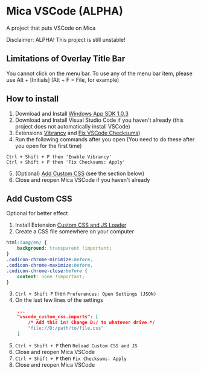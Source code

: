 # Mica VSCode (ALPHA)

A project that puts VSCode on Mica

Disclaimer: ALPHA! This project is still unstable!

## Limitations of Overlay Title Bar
You cannot click on the menu bar. To use any of the menu bar item, please use Alt + [Initials] (Alt + F = File, for example)

## How to install
1. Download and Install [Windows App SDK 1.0.3](https://aka.ms/windowsappsdk/1.0/1.0.3/windowsappruntimeinstall-1.0.3-x64.exe)
2. Download and Install Visual Studio Code if you haven't already (this project does not automatically install VSCode)
3. Extensions [Vibrancy](https://marketplace.visualstudio.com/items?itemName=illixion.vscode-vibrancy-continued) and [Fix VSCode Checksums](https://marketplace.visualstudio.com/items?itemName=lehni.vscode-fix-checksums))
4. Run the following commands after you open (You need to do these after you open for the first time)
```
Ctrl + Shift + P then 'Enable Vibrancy'
Ctrl + Shift + P then 'Fix Checksums: Apply'
```
5. (Optional) [Add Custom CSS](#-add-custom-css) (see the section below)
6. Close and reopen Mica VSCode if you haven't already

## Add Custom CSS
Optional for better effect

1. Install Extension [Custom CSS and JS Loader](https://marketplace.visualstudio.com/items?itemName=be5invis.vscode-custom-css)
2. Create a CSS file somewhere on your computer
```css
html:lang(en) {
    background: transparent !important;
}
.codicon-chrome-minimize:before,
.codicon-chrome-maximize:before,
.codicon-chrome-close:before {
    content: none !important;
}
```
3. `Ctrl + Shift P` then `Preferences: Open Settings (JSON)`
4. On the last few lines of the settings
```json
    ...
    "vscode_custom_css.imports": [
        /* Add this in! Change D:/ to whatever drive */
        "file://D:/path/to/file.css"
    ]
```
5. `Ctrl + Shift + P` then `Reload Custom CSS and JS`
6. Close and reopen Mica VSCode
7. `Ctrl + Shift + P` then `Fix Checksums: Apply`
8. Close and reopen Mica VSCode
